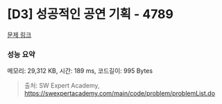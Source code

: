 # [D3] 성공적인 공연 기획 - 4789 

[문제 링크](https://swexpertacademy.com/main/code/problem/problemDetail.do?contestProbId=AWS2dSgKA8MDFAVT) 

### 성능 요약

메모리: 29,312 KB, 시간: 189 ms, 코드길이: 995 Bytes



> 출처: SW Expert Academy, https://swexpertacademy.com/main/code/problem/problemList.do